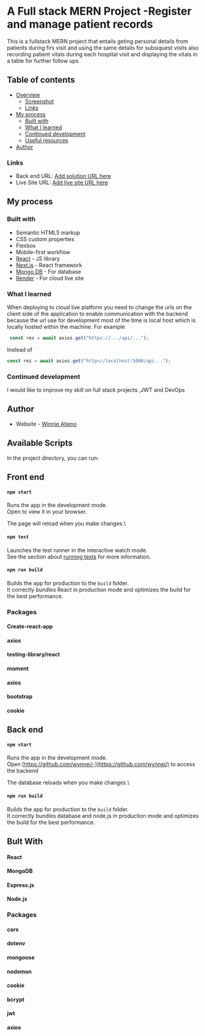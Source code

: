 # A Full stack MERN Project -Register and manage patient records
This is a fullstack MERN project that entails  geting personal details from patients during firs visit and using the same details for subsiquest visits also recording patient vitals during each hospital visit and displaying the vitals in a table for further follow ups 

## Table of contents

- [Overview](#overview)
  - [Screenshot](#screenshot)
  - [Links](#links)
- [My process](#my-process)
  - [Built with](#built-with)
  - [What I learned](#what-i-learned)
  - [Continued development](#continued-development)
  - [Useful resources](#useful-resources)
- [Author](#author)


### Links

- Back end  URL: [Add solution URL here]()
- Live Site URL: [Add live site URL here]()

## My process

### Built with

- Semantic HTML5 markup
- CSS custom properties
- Flexbox
- Mobile-first workflow
- [React](https://reactjs.org/) - JS library
- [Next.js](https://nextjs.org/) - React framework
- [Mongo DB](https://www.mongodb.com/) - For database
- [Render](https://render.com/docs/free) - For cloud live site

### What I learned

When deploying to cloud live platform you need to change the urls on the client side of the application to enable communication with the backend because the url use for development most of the time is local host which is locally hosted within the machine.
For example
```js
 const res = await axios.get("https://.../api/...");
```
Instead of 
```js
const res = await axios.get("http>//localhost:5000/api...");
```

### Continued development
I would like to improve my skill on full stack projects ,JWT and DevOps

## Author

- Website - [Winnie Atieno](http://my-portfolio-project-three.vercel.app/)

## Available Scripts

In the project directory, you can run:
## Front end

#### `npm start`

Runs the app in the development mode.\
Open []() to view it in your browser.

The page will reload when you make changes.\

#### `npm test`

Launches the test runner in the interactive watch mode.\
See the section about [running tests](https://facebook.github.io/create-react-app/docs/running-tests) for more information.

#### `npm run build`

Builds the app for production to the `build` folder.\
It correctly bundles React in production mode and optimizes the build for the best performance.

### Packages
#### Create-react-app 
#### axios
#### testing-library/react
#### moment
#### axios
#### bootstrap
#### cookie

## Back end

#### `npm start`

Runs the app in the development mode.\
Open [https://github.com/wynnei/-](https://github.com/wynnei/) to access the backend

The database reloads when you make changes.\

#### `npm run build`

Builds the app for production to the `build` folder.\
It correctly bundles database and node.js in production mode and optimizes the build for the best performance.

## Bult With

#### React
#### MongoDB
#### Express.js
#### Node.js

### Packages

#### cors
#### dotenv
#### mongoose
#### nodemon
#### cookie
#### bcrypt
#### jwt
#### axios




